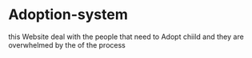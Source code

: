 # Adoption-system
 this Website deal with the people that need to Adopt chiild and they are  overwhelmed by the of the process

